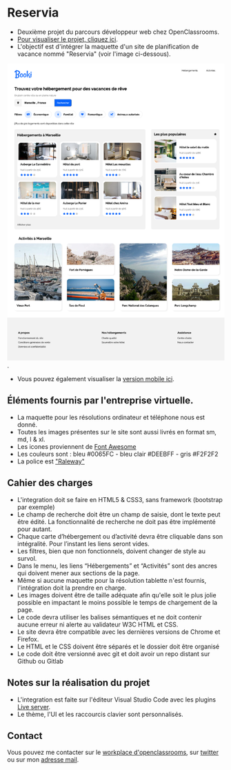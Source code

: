 # Reservia

-   Deuxième projet du parcours développeur web chez OpenClassrooms.
-   [Pour visualiser le projet, cliquez ici](https://vincetalgorn.github.io/VinceTalgorn_Openclassrooms_Projet_2/).
-   L'objectif est d'intégrer la maquette d'un site de planification de vacance nommé "Reservia" (voir l'image ci-dessous).

![maquette web reservia](./images/README/Desktop.png).

-   Vous pouvez également visualiser la [version mobile ici](./images/README/Phone.png).

## Éléments fournis par l'entreprise virtuelle.

-   La maquette pour les résolutions ordinateur et téléphone nous est donné.
-   Toutes les images présentes sur le site sont aussi livrés en format sm, md, l & xl.
-   Les icones proviennent de [Font Awesome](https://fontawesome.com/)
-   Les couleurs sont : bleu #0065FC - bleu clair #DEEBFF - gris #F2F2F2
-   La police est ["Raleway"](https://fonts.google.com/specimen/Raleway)

## Cahier des charges

-   L'integration doit se faire en HTML5 & CSS3, sans framework (bootstrap par exemple)
-   Le champ de recherche doit être un champ de saisie, dont le texte peut être édité. La fonctionnalité de recherche ne doit pas être implémenté pour autant.
-   Chaque carte d’hébergement ou d’activité devra être cliquable dans son intégralité. Pour l’instant les liens seront vides.
-   Les filtres, bien que non fonctionnels, doivent changer de style au survol.
-   Dans le menu, les liens “Hébergements” et “Activités” sont des ancres qui doivent mener aux sections de la page.
-   Même si aucune maquette pour la résolution tablette n'est fournis, l'intégration doit la prendre en charge.
-   Les images doivent être de taille adéquate afin qu'elle soit le plus jolie possible en impactant le moins possible le temps de chargement de la page.
-   Le code devra utiliser les balises sémantiques et ne doit contenir aucune erreur ni alerte au validateur W3C HTML et CSS.
-   Le site devra être compatible avec les dernières versions de Chrome et Firefox.
-   Le HTML et le CSS doivent être séparés et le dossier doit être organisé
-   Le code doit être versionné avec git et doit avoir un repo distant sur Github ou Gitlab

## Notes sur la réalisation du projet

-   L'integration est faite sur l'éditeur Visual Studio Code avec les plugins [Live server](https://marketplace.visualstudio.com/items?itemName=ritwickdey.LiveServer).
-   Le thème, l'UI et les raccourcis clavier sont personnalisés.

## Contact

Vous pouvez me contacter sur le [workplace d'openclassrooms](https://openclassrooms.workplace.com/profile.php?id=100081178936136), sur [twitter](https://twitter.com/TalgornVincent) ou sur mon [adresse mail](mailto:talgorn.v@gmail.com).
